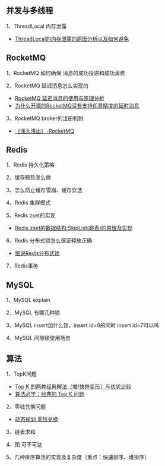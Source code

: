 ## 并发与多线程
1、ThreadLocal 内存泄露
- [ThreadLocal的内存泄露的原因分析以及如何避免](https://my.oschina.net/ccwwlx/blog/3274700)

## RocketMQ
1、RocketMQ 如何确保 消息的成功投递和成功消费

2、RocketMQ 延迟消息怎么实现的
- [RocketMQ 延迟消息的使用与原理分析](http://silence.work/2018/12/16/RocketMQ-%E5%BB%B6%E8%BF%9F%E6%B6%88%E6%81%AF%E7%9A%84%E4%BD%BF%E7%94%A8%E4%B8%8E%E5%8E%9F%E7%90%86%E5%88%86%E6%9E%90/)
- [为什么开源的RocketMQ没有支持任意精度的延时消息](https://juejin.im/post/5dfb3f506fb9a0162d60b01b)


3、RocketMQ broker的注册机制
- [《浅入浅出》-RocketMQ](https://mp.weixin.qq.com/s/y-4TVwbc7AFGEA7q-_OkYw)


## Redis
1、Redis 持久化策略

2、缓存预热怎么做

3、怎么防止缓存雪崩、缓存穿透

4、Redis 集群模式

5、Redis zset的实现
- [Redis zset的数据结构:SkipList(跳表)的原理及实现](https://zhuanlan.zhihu.com/p/125767246)

6、Redis 分布式锁怎么保证释放正确
- [细说Redis分布式锁](https://juejin.im/post/5e61a454e51d4526f071e1df)

7、Redis事务



## MySQL
1、MySQL explain

2、MySQL 有哪几种锁

3、MySQL insert加什么锁，insert id=6的同时 insert id=7可以吗

4、MySQL 间隙锁使用场景


## 算法
1、TopK问题
- [Top K 的两种经典解法（堆/快排变形）与优劣比较](https://leetcode-cn.com/problems/zui-xiao-de-kge-shu-lcof/solution/tu-jie-top-k-wen-ti-de-liang-chong-jie-fa-you-lie-/)
- [算法必学：经典的 Top K 问题](https://juejin.im/entry/5c565fb7f265da2d84105958)

2、零钱兑换问题
- [动态规划 零钱兑换](https://zhuanlan.zhihu.com/p/60906200)

3、链表求和

4、图 可不可达

5、几种排序算法的实现及复杂度（重点：快速排序、堆排序）